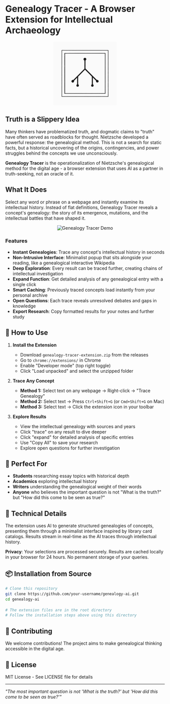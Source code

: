 # Genealogy Tracer - A Browser Extension for Intellectual Archaeology

<p align="center">
  <img src="icons/logo_final.png" alt="Genealogy Tracer Logo" width="200"/>
</p>

## Truth is a Slippery Idea

Many thinkers have problematized truth, and dogmatic claims to "truth" have often served as roadblocks for thought. Nietzsche developed a powerful response: the genealogical method. This is not a search for static facts, but a historical uncovering of the origins, contingencies, and power struggles behind the concepts we use unconsciously.

**Genealogy Tracer** is the operationalization of Nietzsche's genealogical method for the digital age - a browser extension that uses AI as a partner in truth-seeking, not an oracle of it.

## What It Does

Select any word or phrase on a webpage and instantly examine its intellectual history. Instead of flat definitions, Genealogy Tracer reveals a concept's genealogy: the story of its emergence, mutations, and the intellectual battles that have shaped it.

<p align="center">
  <img src="https://github.com/user-attachments/assets/genealogy-demo.gif" alt="Genealogy Tracer Demo" width="600"/>
</p>

### Features

- **Instant Genealogies**: Trace any concept's intellectual history in seconds
- **Non-Intrusive Interface**: Minimalist popup that sits alongside your reading, like a genealogical interactive Wikipedia
- **Deep Exploration**: Every result can be traced further, creating chains of intellectual investigation
- **Expand Function**: Get detailed analysis of any genealogical entry with a single click
- **Smart Caching**: Previously traced concepts load instantly from your personal archive
- **Open Questions**: Each trace reveals unresolved debates and gaps in knowledge
- **Export Research**: Copy formatted results for your notes and further study

## 🚀 How to Use

1. **Install the Extension**
   - Download `genealogy-tracer-extension.zip` from the releases
   - Go to `chrome://extensions/` in Chrome
   - Enable "Developer mode" (top right toggle)
   - Click "Load unpacked" and select the unzipped folder

2. **Trace Any Concept**
   - **Method 1:** Select text on any webpage → Right-click → "Trace Genealogy"
   - **Method 2:** Select text → Press `Ctrl+Shift+G` (or `Cmd+Shift+G` on Mac)
   - **Method 3:** Select text → Click the extension icon in your toolbar

3. **Explore Results**
   - View the intellectual genealogy with sources and years
   - Click "trace" on any result to dive deeper
   - Click "expand" for detailed analysis of specific entries
   - Use "Copy All" to save your research
   - Explore open questions for further investigation

## 🎯 Perfect For

- **Students** researching essay topics with historical depth
- **Academics** exploring intellectual history
- **Writers** understanding the genealogical weight of their words
- **Anyone** who believes the important question is not "What is the truth?" but "How did this come to be seen as true?"

## 🔧 Technical Details

The extension uses AI to generate structured genealogies of concepts, presenting them through a minimalist interface inspired by library card catalogs. Results stream in real-time as the AI traces through intellectual history.

**Privacy**: Your selections are processed securely. Results are cached locally in your browser for 24 hours. No permanent storage of your queries.

## 📦 Installation from Source

```bash
# Clone this repository
git clone https://github.com/your-username/genealogy-ai.git
cd genealogy-ai

# The extension files are in the root directory
# Follow the installation steps above using this directory
```

## 🤝 Contributing

We welcome contributions! The project aims to make genealogical thinking accessible in the digital age.

## 📄 License

MIT License - See LICENSE file for details

---

*"The most important question is not 'What is the truth?' but 'How did this come to be seen as true?'"* 